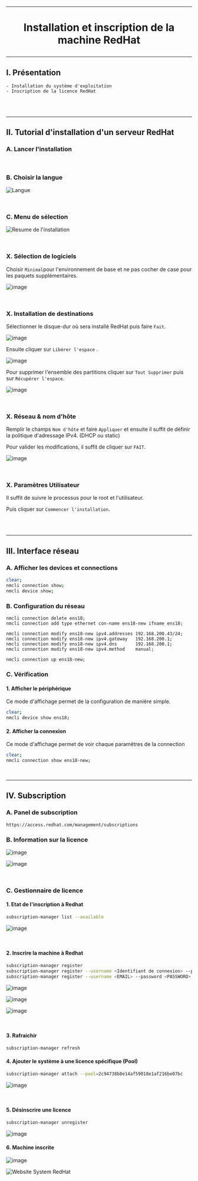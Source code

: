 ---------------------------------------------------------------------------------------------------------------------------------------------------------------------------------------------------------------------------------------------------
# <p align='center'> Installation et inscription de la machine RedHat </p>

---------------------------------------------------------------------------------------------------------------------------------------------------------------------------------------------------------------------------------------------------
## I. Présentation
```
- Installation du système d'exploitation
- Inscription de la licence RedHat
```

<br />
<br />


---------------------------------------------------------------------------------------------------------------------------------------------------------------------------------------------------------------------------------------------------
## II. Tutorial d'installation d'un serveur RedHat

### A. Lancer l'installation

<br />

### B. Choisir la langue
![Langue](https://github.com/Drthrax74/Linux/assets/35907/c3b7a7fe-ec10-4040-9f76-5c31626dbe74)

<br />

### C. Menu de sélection
![Resume de l'installation](https://github.com/Drthrax74/Linux/assets/35907/20bd282d-3b3d-48da-9512-3e7924659cd0)

<br />

### X. Sélection de logiciels
Choisir `Minimal`pour l'environnement de base et ne pas cocher de case pour les paquets supplémentaires.

![image](https://github.com/Drthrax74/Linux/assets/35907/c9d96681-b0ff-4c29-b011-c663e5979442)

<br />

### X. Installation de destinations
Sélectionner le disque-dur où sera installé RedHat puis faire `Fait`.

![image](https://github.com/Drthrax74/Linux/assets/35907/69b46ddc-6846-4c6d-b563-58afd071dd82)

Ensuite cliquer sur `Libérer l'espace` .

![image](https://github.com/Drthrax74/Linux/assets/35907/5d2a6f75-855e-4080-bed6-f8d6f3d2aeb0)

Pour supprimer l'ensemble des partitions cliquer sur `Tout Supprimer` puis sur `Récupérer l'espace`.

![image](https://github.com/Drthrax74/Linux/assets/35907/7fb12b48-4c25-455d-8b9d-12687a412e9a)

<br />

### X. Réseau & nom d'hôte
Remplir le champs `Nom d'hôte` et faire `Appliquer` et ensuite il suffit de définir la politique d'adressage IPv4. (DHCP ou static)

Pour valider les modifications, il suffit de cliquer sur `FAIT`.

![image](https://github.com/Drthrax74/Linux/assets/35907/d931b97b-25c2-4256-8a5e-3f73771d1606)

<br />

### X. Paramètres Utilisateur
Il suffit de suivre le processus pour le root et l'utilisateur.

Puis cliquer sur `Commencer l'installation`.

<br />
<br />

---------------------------------------------------------------------------------------------------------------------------------------------------------------------------------------------------------------------------------------------------
## III. Interface réseau
### A. Afficher les devices et connections
```bash
clear;
nmcli connection show;
nmcli device show;
```

### B. Configuration du réseau
```
nmcli connection delete ens18;
nmcli connection add type ethernet con-name ens18-new ifname ens18;

nmcli connection modify ens18-new ipv4.addresses 192.168.200.43/24;
nmcli connection modify ens18-new ipv4.gateway   192.168.200.1;
nmcli connection modify ens18-new ipv4.dns       192.168.200.1;
nmcli connection modify ens18-new ipv4.method    manual;

nmcli connection up ens18-new;
```

### C. Vérification
#### 1. Afficher le périphérique
Ce mode d'affichage permet de la configuration de manière simple.
```bash
clear;
nmcli device show ens18;
```

#### 2. Afficher la connexion
Ce mode d'affichage permet de voir chaque paramètres de la connection
```bash
clear;
nmcli connection show ens18-new;
```




<br />


---------------------------------------------------------------------------------------------------------------------------------------------------------------------------------------------------------------------------------------------------
## IV. Subscription
### A. Panel de subscription
```
https://access.redhat.com/management/subscriptions
```

### B. Information sur la licence 

![image](https://github.com/Drthrax74/Linux/assets/35907/6e19cbba-53d4-4080-9fd9-031e2ab01e51)

![image](https://github.com/Drthrax74/Linux/assets/35907/5dfc59a0-6cf0-48f0-9e64-39ba6b6f2e3f)

<br />

### C. Gestionnaire de licence
#### 1. Etat de l'inscription à Redhat
```bash
subscription-manager list --available
```

![image](https://github.com/Drthrax74/Linux/assets/35907/0470b4fb-c91b-4315-8153-723d59bd3eac)

<br />

#### 2. Inscrire la machine à Redhat
```bash
subscription-manager register
subscription-manager register --username <Identifiant de connexion> --password <PASSWORD> --auto-attach
subscription-manager register --username <EMAIL> --password <PASSWORD> --auto-attach
```

![image](https://github.com/Drthrax74/Linux/assets/35907/28a31abf-9b3d-4343-8f6d-ebf8c3843e58)

![image](https://github.com/Drthrax74/Linux/assets/35907/8e9c4451-d45b-400a-b52e-b21f20ef944b)

![image](https://github.com/Drthrax74/Linux/assets/35907/8a14e45c-0ea4-4f7a-a671-d11a2e6234f0)

<br />

#### 3. Rafraichir
```bash
subscription-manager refresh
```

#### 4. Ajouter le système à une licence spécifique (Pool)
```bash
subscription-manager attach --pool=2c94738b8e14af59018e1af216be07bc
```
![image](https://github.com/Drthrax74/Linux/assets/35907/0f88a8e5-b5dd-4227-aeef-2b7cd05116e6)

<br />

#### 5. Désinscrire une licence
```bash
subscription-manager unregister
```

![image](https://github.com/Drthrax74/Linux/assets/35907/b129de62-13be-4bef-84a5-70228dfb585f)


#### 6. Machine inscrite
![image](https://github.com/Drthrax74/Linux/assets/35907/8ff6d8bf-9a36-4e36-a309-7ab56af0c5ad)

![Website System RedHat](https://github.com/Drthrax74/Linux/assets/35907/9378387f-b79d-4700-86a8-dca1454b132d)




